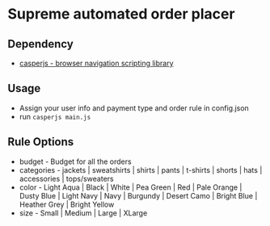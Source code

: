 # Supreme automated order placer

## Dependency
* [casperjs - browser navigation scripting library](http://casperjs.org/)

## Usage
* Assign your user info and payment type and order rule in config.json
* run `casperjs main.js`

## Rule Options
* budget - Budget for all the orders
* categories - jackets | sweatshirts | shirts | pants | t-shirts | shorts | hats | accessories | tops/sweaters
* color - Light Aqua | Black | White | Pea Green | Red | Pale Orange | Dusty Blue | Light Navy | Navy | Burgundy | Desert Camo | Bright Blue | Heather Grey | Bright Yellow
* size - Small | Medium | Large | XLarge